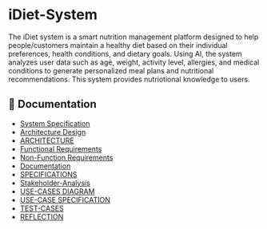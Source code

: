 # iDiet-System
The iDiet system is a smart nutrition management platform designed to help people/customers maintain a healthy diet based on their individual preferences, health conditions, and dietary goals. Using AI, the system analyzes user data such as age, weight, activity level, allergies, and medical conditions to generate personalized meal plans and nutritional recommendations.
This system provides nutriotional knowledge to users.



## 📄 Documentation
- [System Specification](SPECIFICATION.md)
- [Architecture Design](ARCHITECTURE.md)
- [ARCHITECTURE](ARCHITECTURE.md)
- [Functional Requirements](FunctionalRequirements.md)
- [Non-Function Requirements](Non-FunctionalRequirements.md)
- [Documentation](Documentation&Clarity.md)
- [SPECIFICATIONS](SPECIFICATIONS.md)
- [Stakeholder-Analysis](Stakeholder-Analysis.md)
- [USE-CASES DIAGRAM](USE-CASESDIAGRAM.md)
- [USE-CASE SPECIFICATION](USE-CASESSPECIFICATION.md)
- [TEST-CASES](TEST-CASES.md)
- [REFLECTION](REFLECTIONS.md)
